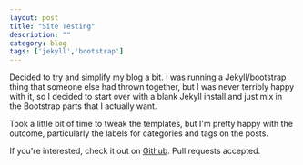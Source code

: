 ```yaml
---
layout: post
title: "Site Testing"
description: ""
category: blog
tags: ['jekyll','bootstrap']
---
```

Decided to try and simplify my blog a bit. I was running a Jekyll/bootstrap thing
that someone else had thrown together, but I was never terribly happy with it, so I
decided to start over with a blank Jekyll install and just mix in the Bootstrap
parts that I actually want.

Took a little bit of time to tweak the templates, but I'm pretty happy with the
outcome, particularly the labels for categories and tags on the posts.

If you're interested, check it out on
[Github](https://github.com/2bithacker/2bithacker.github.io). Pull requests accepted.
